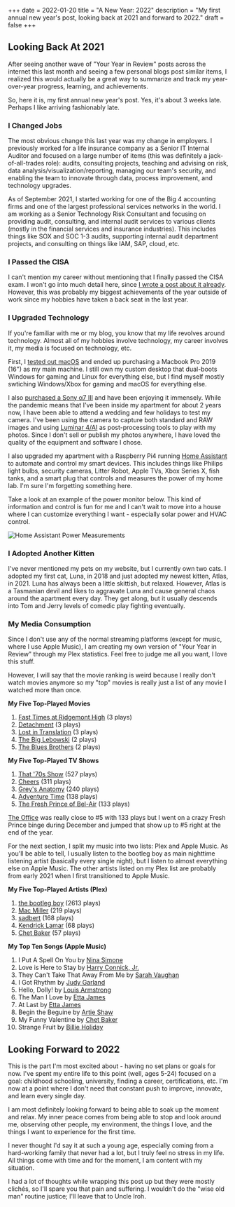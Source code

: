 +++
date = 2022-01-20
title = "A New Year: 2022"
description = "My first annual new year's post, looking back at 2021 and forward to 2022."
draft = false
+++

## Looking Back At 2021

After seeing another wave of "Your Year in Review" posts across the internet this last month and seeing a few personal blogs post similar items, I realized this would actually be a great way to summarize and track my year-over-year progress, learning, and achievements.

So, here it is, my first annual new year's post. Yes, it's about 3 weeks late. Perhaps I like arriving fashionably late.

### I Changed Jobs

The most obvious change this last year was my change in employers. I previously worked for a life insurance company as a Senior IT Internal Auditor and focused on a large number of items (this was definitely a jack-of-all-trades role): audits, consulting projects, teaching and advising on risk, data analysis/visualization/reporting, managing our team's security, and enabling the team to innovate through data, process improvement, and technology upgrades.

As of September 2021, I started working for one of the Big 4 accounting firms and one of the largest professional services networks in the world. I am working as a Senior Technology Risk Consultant and focusing on providing audit, consulting, and internal audit services to various clients (mostly in the financial services and insurance industries). This includes things like SOX and SOC 1-3 audits, supporting internal audit department projects, and consulting on things like IAM, SAP, cloud, etc.

### I Passed the CISA

I can't mention my career without mentioning that I finally passed the CISA exam. I won't go into much detail here, since [I wrote a post about it already](https://cleberg.io/blog/i-passed-the-cisa/). However, this was probably my biggest achievements of the year outside of work since my hobbies have taken a back seat in the last year.

### I Upgraded Technology

If you're familiar with me or my blog, you know that my life revolves around technology. Almost all of my hobbies involve technology, my career involves it, my media is focused on technology, etc.

First, I [tested out macOS](https://cleberg.io/blog/macos-testing-out-a-new-os/) and ended up purchasing a Macbook Pro 2019 (16") as my main machine. I still own my custom desktop that dual-boots Windows for gaming and Linux for everything else, but I find myself mostly swtiching Windows/Xbox for gaming and macOS for everything else.

I also [purchased a Sony α7 III](https://cleberg.io/blog/jumping-back-into-photography/) and have been enjoying it immensely. While the pandemic means that I've been inside my apartment for about 2 years now, I have been able to attend a wedding and few holidays to test my camera. I've been using the camera to capture both standard and RAW images and using [Luminar 4/AI](https://skylum.com) as post-processing tools to play with my photos. Since I don't sell or publish my photos anywhere, I have loved the quality of the equipment and software I chose.

I also upgraded my apartment with a Raspberry Pi4 running [Home Assistant](https://www.home-assistant.io) to automate and control my smart devices. This includes things like Philips light bulbs, security cameras, Litter Robot, Apple TVs, Xbox Series X, fish tanks, and a smart plug that controls and measures the power of my home lab. I'm sure I'm forgetting something here.

Take a look at an example of the power monitor below. This kind of information and control is fun for me and I can't wait to move into a house where I can customize everything I want - especially solar power and HVAC control.

![Home Assistant Power Measurements](https://img.cleberg.io/blog/20220120-a-new-year/hass-power.png)

### I Adopted Another Kitten

I've never mentioned my pets on my website, but I currently own two cats. I adopted my first cat, Luna, in 2018 and just adopted my newest kitten, Atlas, in 2021. Luna has always been a little skittish, but relaxed. However, Atlas is a Tasmanian devil and likes to aggravate Luna and cause general chaos around the apartment every day. They get along, but it usually descends into Tom and Jerry levels of comedic play fighting eventually.

### My Media Consumption

Since I don't use any of the normal streaming platforms (except for music, where I use Apple Music), I am creating my own version of "Your Year in Review" through my Plex statistics. Feel free to judge me all you want, I love this stuff.

However, I will say that the movie ranking is weird because I really don't watch movies anymore so my "top" movies is really just a list of any movie I watched more than once.

**My Five Top-Played Movies**

1. [Fast Times at Ridgemont High](https://en.wikipedia.org/wiki/Fast_Times_at_Ridgemont_High) (3 plays)
2. [Detachment](<https://en.wikipedia.org/wiki/Detachment_(film)>) (3 plays)
3. [Lost in Translation](<https://en.wikipedia.org/wiki/Lost_in_Translation_(film)>) (3 plays)
4. [The Big Lebowski](https://en.wikipedia.org/wiki/The_Big_Lebowski) (2 plays)
5. [The Blues Brothers](<https://en.wikipedia.org/wiki/The_Blues_Brothers_(film)>) (2 plays)

**My Five Top-Played TV Shows**

1. [That '70s Show](https://en.wikipedia.org/wiki/That_%2770s_Show) (527 plays)
2. [Cheers](https://en.wikipedia.org/wiki/Cheers) (311 plays)
3. [Grey's Anatomy](https://en.wikipedia.org/wiki/Grey%27s_Anatomy) (240 plays)
4. [Adventure Time](https://en.wikipedia.org/wiki/Adventure_Time) (138 plays)
5. [The Fresh Prince of Bel-Air](https://en.wikipedia.org/wiki/The_Fresh_Prince_of_Bel-Air) (133 plays)

[The Office](<https://en.wikipedia.org/wiki/The_Office_(American_TV_series)>) was really close to #5 with 133 plays but I went on a crazy Fresh Prince binge during December and jumped that show up to #5 right at the end of the year.

For the next section, I split my music into two lists: Plex and Apple Music. As you'll be able to tell, I usually listen to the bootleg boy as main nighttime listening artist (basically every single night), but I listen to almost everything else on Apple Music. The other artists listed on my Plex list are probably from early 2021 when I first transitioned to Apple Music.

**My Five Top-Played Artists (Plex)**

1. [the bootleg boy](https://www.youtube.com/channel/UC0fiLCwTmAukotCXYnqfj0A) (2613 plays)
2. [Mac Miller](https://en.wikipedia.org/wiki/Mac_Miller) (219 plays)
3. [sadbert](https://sadbert.bandcamp.com/) (168 plays)
4. [Kendrick Lamar](https://en.wikipedia.org/wiki/Kendrick_Lamar) (68 plays)
5. [Chet Baker](https://en.wikipedia.org/wiki/Chet_Baker) (57 plays)

**My Top Ten Songs (Apple Music)**

1. I Put A Spell On You by [Nina Simone](https://en.wikipedia.org/wiki/Nina_Simone)
2. Love is Here to Stay by [Harry Connick, Jr.](https://en.wikipedia.org/wiki/Harry_Connick_Jr.)
3. They Can't Take That Away From Me by [Sarah Vaughan](https://en.wikipedia.org/wiki/Sarah_Vaughan)
4. I Got Rhythm by [Judy Garland](https://en.wikipedia.org/wiki/Judy_Garland)
5. Hello, Dolly! by [Louis Armstrong](https://en.wikipedia.org/wiki/Louis_Armstrong)
6. The Man I Love by [Etta James](https://en.wikipedia.org/wiki/Etta_James)
7. At Last by [Etta James](https://en.wikipedia.org/wiki/Etta_James)
8. Begin the Beguine by [Artie Shaw](https://en.wikipedia.org/wiki/Artie_Shaw)
9. My Funny Valentine by [Chet Baker](https://en.wikipedia.org/wiki/Chet_Baker)
10. Strange Fruit by [Billie Holiday](https://en.wikipedia.org/wiki/Billie_Holiday)

## Looking Forward to 2022

This is the part I'm most excited about - having no set plans or goals for now. I've spent my entire life to this point (well, ages 5-24) focused on a goal: childhood schooling, university, finding a career, certifications, etc. I'm now at a point where I don't need that constant push to improve, innovate, and learn every single day.

I am most definitely looking forward to being able to soak up the moment and relax. My inner peace comes from being able to stop and look around me, observing other people, my environment, the things I love, and the things I want to experience for the first time.

I never thought I'd say it at such a young age, especially coming from a hard-working family that never had a lot, but I truly feel no stress in my life. All things come with time and for the moment, I am content with my situation.

I had a lot of thoughts while wrapping this post up but they were mostly clichés, so I'll spare you that pain and suffering. I wouldn't do the "wise old man" routine justice; I'll leave that to Uncle Iroh.

